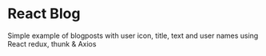 # React Blog

Simple example of blogposts with user icon, title, text and user names using React redux, thunk & Axios
